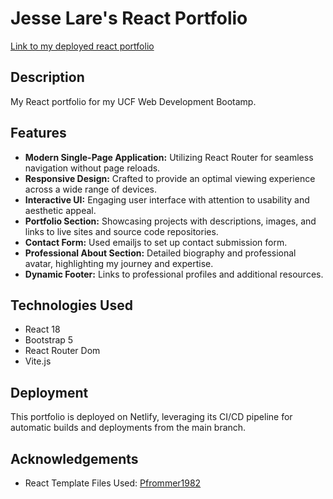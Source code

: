 # Jesse Lare's React Portfolio

[Link to my deployed react portfolio](https://jl-react-portfolio.netlify.app/)

## Description

My React portfolio for my UCF Web Development Bootamp. 

## Features

- **Modern Single-Page Application:** Utilizing React Router for seamless navigation without page reloads.
- **Responsive Design:** Crafted to provide an optimal viewing experience across a wide range of devices.
- **Interactive UI:** Engaging user interface with attention to usability and aesthetic appeal.
- **Portfolio Section:** Showcasing projects with descriptions, images, and links to live sites and source code repositories.
- **Contact Form:** Used emailjs to set up contact submission form.
- **Professional About Section:** Detailed biography and professional avatar, highlighting my journey and expertise.
- **Dynamic Footer:** Links to professional profiles and additional resources.

## Technologies Used

- React 18
- Bootstrap 5
- React Router Dom
- Vite.js

## Deployment

This portfolio is deployed on Netlify, leveraging its CI/CD pipeline for automatic builds and deployments from the main branch.

## Acknowledgements

- React Template Files Used: [Pfrommer1982](https://github.com/Pfrommer1982/Complete_Portfolio)